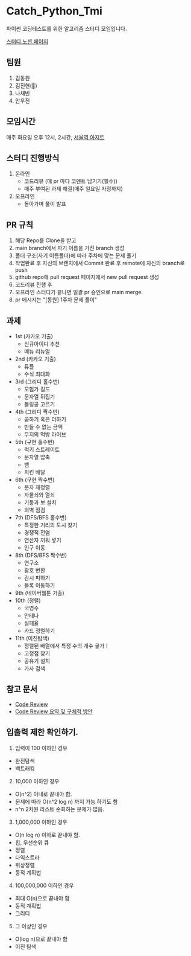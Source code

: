 # Catch_Python_Tmi

파이썬 코딩테스트를 위한 알고리즘 스터디 모임입니다.

[스터디 노션 페이지](https://www.notion.so/cd77d4ca02c746eeb00e8d8fc0560b59)

## 팀원

1. 김동원
2. 김진현(👑)
3. 나채빈
4. 안우진

## 모임시간

매주 화요일 오후 12시, 2시간, [서울역 아지트](https://map.naver.com/v5/entry/address/14133799.37361801,4516399.126125481,%EC%84%9C%EC%9A%B8%ED%8A%B9%EB%B3%84%EC%8B%9C%20%EC%9A%A9%EC%82%B0%EA%B5%AC%20%EC%84%9C%EA%B3%84%EB%8F%99%2033-157,jibun?c=14133770.1967795,4516399.9264848,19,0,0,0,dh)

## 스터디 진행방식

1. 온라인
   - 코드리뷰 (매 pr 마다 코멘트 남기기(필수))
   - 매주 부여된 과제 해결(매주 일요일 자정까지)
2. 오프라인
   - 돌아가며 풀이 발표

## PR 규칙

1. 해당 Repo를 Clone을 받고
2. main branch에서 자기 이름을 가진 branch 생성
3. 폴더 구조(자기 이름폴더)에 따라 주차에 맞는 문제 풀기
4. 작업완료 후 자신의 브랜치에서 Commit 완료 후 remote에 자신의 branch로 push
5. github repo에 pull request 페이지에서 new pull request 생성
6. 코드리뷰 진행 후
7. 오프라인 스터디가 끝나면 일괄 pr 승인으로 main merge.
8. pr 메시지는 "[동원] 1주차 문제 풀이"

## 과제

- 1st (카카오 기출)
  + 신규아이디 추천
  + 메뉴 리뉴얼
- 2nd (카카오 기출)
  + 튜플
  + 수식 최대화
- 3rd (그리디 홀수번)
   + 모험가 길드
   + 문자열 뒤집기
   + 볼링공 고르기
- 4th (그리디 짝수번)
   + 곱하기 혹은 더하기
   + 만들 수 없는 금액
   + 무지의 먹방 라이브
- 5th (구현 홀수번)
   + 럭키 스트레이트
   + 문자열 압축
   + 뱀
   + 치킨 배달
- 6th (구현 짝수번)
   + 문자 재정렬
   + 자물쇠와 열쇠
   + 기둥과 보 설치
   + 외벽 점검
- 7th (DFS/BFS 홀수번)
   + 특정한 거리의 도시 찾기
   + 경쟁적 전염
   + 연산자 끼워 넣기
   + 인구 이동
- 8th (DFS/BFS 짝수번)
   + 연구소
   + 괄호 변환
   + 감시 피하기
   + 블록 이동하기
- 9th (네이버웹툰 기출)
- 10th (정렬)
   + 국영수
   + 안테나
   + 실패율
   + 카드 정렬하기
- 11th (이진탐색)
   + 정렬된 배열에서 특정 수의 개수 궇가ㅣ
   + 고정점 찾기
   + 공유기 설치
   + 가사 검색
   
## 참고 문서

- [Code Review](https://ehddnjs8989.medium.com/%EC%BD%94%EB%93%9C%EB%A6%AC%EB%B7%B0-code-review-ec557ae8168)
- [Code Review 요약 및 구체적 방안](https://ehddnjs8989.medium.com/%EC%BD%94%EB%93%9C%EB%A6%AC%EB%B7%B0-code-review-%EC%9D%98-%EA%B5%AC%EC%B2%B4%EC%A0%81%EC%9D%B8-%EB%B0%A9%EC%95%88-%EB%B0%8F-%EC%A0%81%EC%9A%A9-ad4bd465391b)

## 입출력 제한 확인하기.

1. 입력이 100 이하인 경우

- 완전탐색
- 백트래킹

2. 10,000 이하인 경우

- O(n^2) 이내로 끝내야 함.
- 문제에 따라 O(n^2 log n) 까지 가능 하기도 함
- n^n 2차원 리스트 순회하는 문제가 많음.

3. 1,000,000 이하인 경우

- O(n log n) 이하로 끝내야 함.
- 힙, 우선순위 큐
- 정렬
- 다익스트라
- 위상정렬
- 동적 계획법

4. 100,000,000 이하인 경우

- 최대 O(n)으로 끝내야 함
- 동적 계획법
- 그리디

5. 그 이상인 경우

- O(log n)으로 끝내야 함
- 이진 탐색
